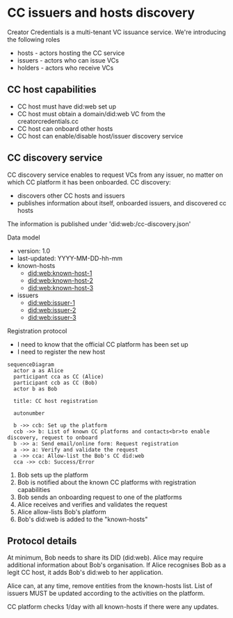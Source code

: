 # CC issuers and hosts discovery

Creator Credentials is a multi-tenant VC issuance service. We're introducing the following roles

- hosts - actors hosting the CC service
- issuers - actors who can issue VCs
- holders - actors who receive VCs

## CC host capabilities

- CC host must have did:web set up
- CC host must obtain a domain/did:web VC from the creatorcredentials.cc
- CC host can onboard other hosts
- CC host can enable/disable host/issuer discovery service

## CC discovery service

CC discovery service enables to request VCs from any issuer, no matter on which
CC platform it has been onboarded. CC discovery:

- discovers other CC hosts and issuers
- publishes information about itself, onboarded issuers, and discovered cc hosts

The information is published under 'did:web:<domain-name>/cc-discovery.json'

Data model

- version: 1.0
- last-updated: YYYY-MM-DD-hh-mm
- known-hosts
  - <did:web:known-host-1>
  - <did:web:known-host-2>
  - <did:web:known-host-3>
- issuers
  - <did:web:issuer-1>
  - <did:web:issuer-2>
  - <did:web:issuer-3>

Registration protocol

- I need to know that the official CC platform has been set up
- I need to register the new host

```mermaid
sequenceDiagram
  actor a as Alice
  participant cca as CC (Alice)
  participant ccb as CC (Bob)
  actor b as Bob

  title: CC host registration

  autonumber

  b ->> ccb: Set up the platform
  ccb ->> b: List of known CC platforms and contacts<br>to enable discovery, request to onboard
  b ->> a: Send email/online form: Request registration
  a ->> a: Verify and validate the request
  a ->> cca: Allow-list the Bob's CC did:web
  cca ->> ccb: Success/Error
```

1. Bob sets up the platform
2. Bob is notified about the known CC platforms with registration capabilities
3. Bob sends an onboarding request to one of the platforms
4. Alice receives and verifies and validates the request
5. Alice allow-lists Bob's platform
6. Bob's did:web is added to the "known-hosts"

## Protocol details

At minimum, Bob needs to share its DID (did:web). Alice may require additional information about Bob's organisation. If Alice recognises Bob as a legit CC host, it adds Bob's did:web to her application.

Alice can, at any time, remove entities from the known-hosts list. List of issuers MUST be updated according to the activities on the platform.

CC platform checks 1/day with all known-hosts if there were any updates.
